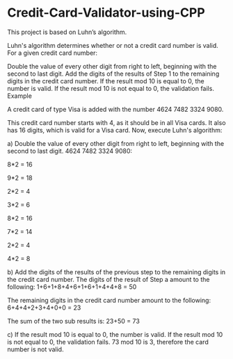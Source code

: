 # Credit-Card-Validator-using-CPP

This project is based on  Luhn’s algorithm.


Luhn's algorithm determines whether or not a credit card number is valid. For a given credit card number:

Double the value of every other digit from right to left, beginning with the second to last digit.
Add the digits of the results of Step 1 to the remaining digits in the credit card number.
If the result mod 10 is equal to 0, the number is valid. If the result mod 10 is not equal to 0, the validation fails.
Example

A credit card of type Visa is added with the number 4624 7482 3324 9080.

This credit card number starts with 4, as it should be in all Visa cards. It also has 16 digits, which is valid for a Visa card. Now, execute Luhn's algorithm:

a) Double the value of every other digit from right to left, beginning with the second to last digit.
4624 7482 3324 9080:

8*2 = 16

9*2 = 18

2*2 = 4

3*2 = 6

8*2 = 16

7*2 = 14

2*2 = 4

4*2 = 8


b) Add the digits of the results of the previous step to the remaining digits in the credit card number.
The digits of the result of Step a amount to the following:
1+6+1+8+4+6+1+6+1+4+4+8 = 50

The remaining digits in the credit card number amount to the following:
6+4+4+2+3+4+0+0 = 23

The sum of the two sub results is:
23+50 = 73

c) If the result mod 10 is equal to 0, the number is valid. If the result mod 10 is not equal to 0, the validation fails.
73 mod 10 is 3, therefore the card number is not valid.


